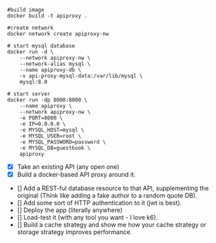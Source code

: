 ```
#build image
docker build -t apiproxy .

#create network
docker network create apiproxy-nw

# start mysql database
docker run -d \
    --network apiproxy-nw \
    --network-alias mysql \
    --name apiproxy-db \
    -v api-proxy-mysql-data:/var/lib/mysql \
    mysql:8.0

# start server
docker run -dp 8000:8000 \
    --name apiproxy \
    --network apiproxy-nw \
    -e PORT=8000 \
    -e IP=0.0.0.0 \
    -e MYSQL_HOST=mysql \
    -e MYSQL_USER=root \
    -e MYSQL_PASSWORD=password \
    -e MYSQL_DB=guestbook \
    apiproxy
```

- [x] Take an existing API (any open one)
- [x] Build a docker-based API proxy around it.
- [] Add a REST-ful database resource to that API, supplementing the original (Think like adding a fake author to a random quote DB).
- [] Add some sort of HTTP authentication to it (jwt is best).
- [] Deploy the app (literally anywhere)
- [] Load-test it (with any tool you want - I love k6).
- [] Build a cache strategy and show me how your cache strategy or storage strategy improves performance.
